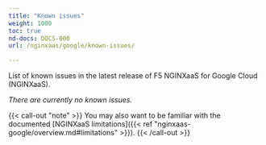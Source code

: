 ```yaml
---
title: "Known issues"
weight: 1000
toc: true
nd-docs: DOCS-000
url: /nginxaas/google/known-issues/

---
```


List of known issues in the latest release of F5 NGINXaaS for Google Cloud (NGINXaaS).

_There are currently no known issues._

{{< call-out "note" >}} You may also want to be familiar with the documented [NGINXaaS limitations]({{< ref "nginxaas-google/overview.md#limitations" >}}). {{< /call-out >}}